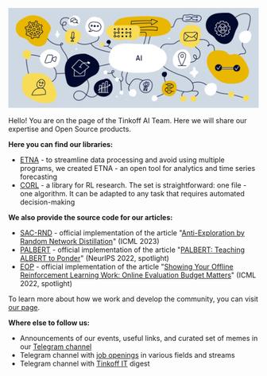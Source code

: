 
![Open source проекты Тинькофф](https://raw.githubusercontent.com/tinkoff-ai/.github/main/profile/tinkoff_github_cover.webp "Open source проекты Тинькофф")

Hello! You are on the page of the Tinkoff AI Team. Here we will share our expertise and Open Source products.

**Here you can find our libraries:**
- [ETNA](https://github.com/tinkoff-ai/etna) - to streamline data processing and avoid using multiple programs, we created ETNA - an open tool for analytics and time series forecasting
- [CORL](https://github.com/tinkoff-ai/CORL) - a library for RL research. The set is straightforward: one file - one algorithm. It can be adapted to any task that requires automated decision-making

**We also provide the source code for our articles:**
- [SAC-RND](https://github.com/tinkoff-ai/sac-rnd) - official implementation of the article "[Anti-Exploration by Random Network Distillation](https://arxiv.org/abs/2301.13616)" (ICML 2023)
- [PALBERT](https://github.com/tinkoff-ai/palbert) - official implementation of the article "[PALBERT: Teaching ALBERT to Ponder](https://arxiv.org/abs/2204.03276)" (NeurIPS 2022, spotlight)
- [EOP](https://github.com/tinkoff-ai/eop) - official implementation of the article "[Showing Your Offline Reinforcement Learning Work: Online Evaluation Budget Matters](https://arxiv.org/abs/2110.04156)" (ICML 2022, spotlight)

To learn more about how we work and develop the community, you can visit [our page](https://l.tinkoff.ru/career_it_github_ai).

**Where else to follow us:**
- Announcements of our events, useful links, and сurated set of memes in our [Telegram channel](https://t.me/tinkoffai)
- Telegram channel with [job openings](https://t.me/tinkoffjobs) in various fields and streams
- Telegram channel with [Tinkoff IT](https://l.tinkoff.ru/telegram_it_github_ai) digest